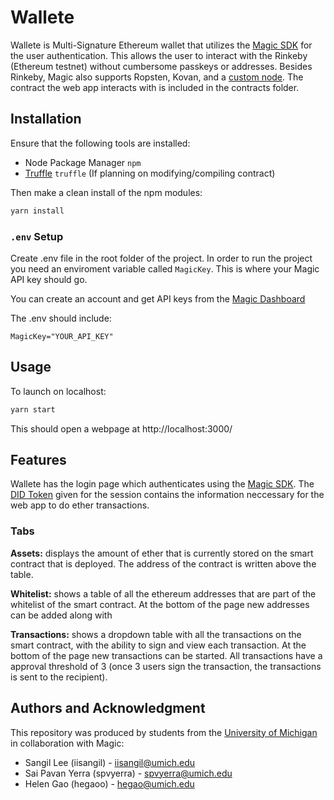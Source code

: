 # Wallete

Wallete is Multi-Signature Ethereum wallet that utilizes the [Magic SDK](https://docs.magic.link/) for the user authentication. This allows the user to interact with the Rinkeby (Ethereum testnet) without cumbersome passkeys or addresses. Besides Rinkeby, Magic also supports Ropsten, Kovan, and a [custom node](https://docs.magic.link/blockchains/ethereum#use-different-networks). The contract the web app interacts with is included in the contracts folder.

## Installation

Ensure that the following tools are installed:

- Node Package Manager `npm`
- [Truffle](https://www.trufflesuite.com/) `truffle` (If planning on modifying/compiling contract)

Then make a clean install of the npm modules:
```bash
yarn install
```

### `.env` Setup

Create .env file in the root folder of the project. In order to run the project you need an enviroment variable called `MagicKey`. This is where your Magic API key should go.

You can create an account and get API keys from the [Magic Dashboard](http://dashboard.magic.link/)

The .env should include:
```
MagicKey="YOUR_API_KEY"
```

## Usage

To launch on localhost:

```bash
yarn start
```

This should open a webpage at http://localhost:3000/

## Features

Wallete has the login page which authenticates using the [Magic SDK](https://docs.magic.link/). The [DID Token](https://docs.magic.link/decentralized-id) given for the session contains the information neccessary for the web app to do ether transactions.

### **Tabs**

**Assets:** displays the amount of ether that is currently stored on the smart contract that is deployed. The address of the contract is written above the table.

**Whitelist:** shows a table of all the ethereum addresses that are part of the whitelist of the smart contract. At the bottom of the page new addresses can be added along with 

**Transactions:** shows a dropdown table with all the transactions on the smart contract, with the ability to sign and view each transaction. At the bottom of the page new transactions can be started. All transactions have a approval threshold of 3 (once 3 users sign the transaction, the transactions is sent to the recipient).

## Authors and Acknowledgment

This repository was produced by students from the [University of Michigan](https://umich.edu/) in collaboration with Magic:
- Sangil Lee (iisangil) - iisangil@umich.edu
- Sai Pavan Yerra (spvyerra) - spvyerra@umich.edu
- Helen Gao (hegaoo) - hegao@umich.edu
